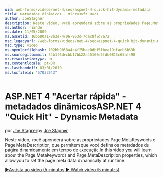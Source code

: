 ```yaml
---
uid: web-forms/videos/net-4/seo/aspnet-4-quick-hit-dynamic-metadata
title: Metadados dinâmicos | Microsoft Docs
author: JoeStagner
description: Neste vídeo, você aprenderá sobre as propriedades Page.MetaKeywords e Page.MetaDescription, que permitem que você defina os metadados de página dinamicamente em tempo de execução...
ms.author: riande
ms.date: 11/05/2009
ms.assetid: 16b680a1-8b3e-4c06-953d-7dac8f7d7a72
msc.legacyurl: /web-forms/videos/net-4/seo/aspnet-4-quick-hit-dynamic-metadata
msc.type: video
ms.openlocfilehash: 702bb9058a4c4f25bae0dbf5fbea19efaeb6b53b
ms.sourcegitcommit: 24b1f6decbb17bb22a45166e5fdb0845c65af498
ms.translationtype: MT
ms.contentlocale: pt-BR
ms.lasthandoff: 03/01/2019
ms.locfileid: "57033043"
---
```

<a name="aspnet-4-quick-hit---dynamic-metadata"></a><span data-ttu-id="586f2-103">ASP.NET 4 "Acertar rápida" - metadados dinâmicos</span><span class="sxs-lookup"><span data-stu-id="586f2-103">ASP.NET 4 "Quick Hit" - Dynamic Metadata</span></span>
====================
<span data-ttu-id="586f2-104">por [Joe Stagner](https://github.com/JoeStagner)</span><span class="sxs-lookup"><span data-stu-id="586f2-104">by [Joe Stagner](https://github.com/JoeStagner)</span></span>

<span data-ttu-id="586f2-105">Neste vídeo, você aprenderá sobre as propriedades Page.MetaKeywords e Page.MetaDescription, que permitem que você defina os metadados de página dinamicamente em tempo de execução.</span><span class="sxs-lookup"><span data-stu-id="586f2-105">In this video you will learn about the Page.MetaKeywords and Page.MetaDescription properties, which allow you to set the page meta data dynamically at run time.</span></span> 

[<span data-ttu-id="586f2-106">&#9654;Assista ao vídeo (5 minutos)</span><span class="sxs-lookup"><span data-stu-id="586f2-106">&#9654; Watch video (5 minutes)</span></span>](https://channel9.msdn.com/Blogs/ASP-NET-Site-Videos/aspnet-4-quick-hit-dynamic-metadata)
